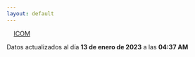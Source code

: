 ```yaml
---
layout: default
---
```

<a href="planes/ICOM/" style="padding: 1rem;">ICOM</a>
<p class_="text-center text-muted">Datos actualizados al día <b>13 de enero de 2023</b> a las <b>04:37 AM</b></p>